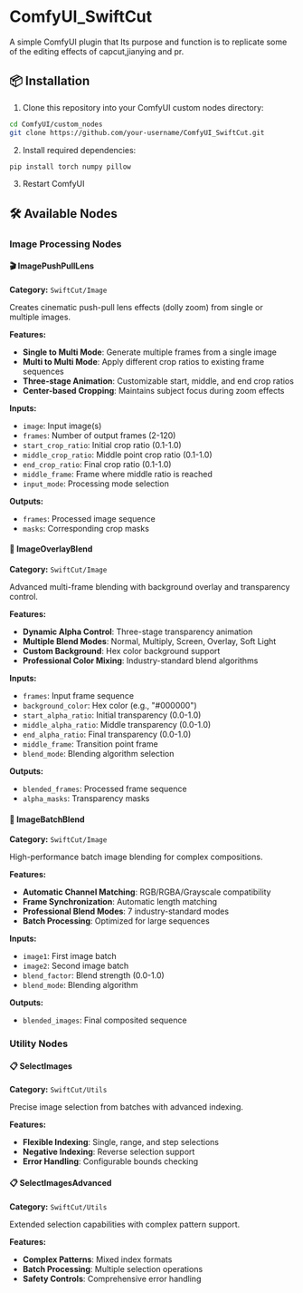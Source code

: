 # ComfyUI_SwiftCut

A simple ComfyUI plugin that Its purpose and function is to replicate some of the editing effects of capcut,jianying and pr.

## 📦 Installation

1. Clone this repository into your ComfyUI custom nodes directory:
```bash
cd ComfyUI/custom_nodes
git clone https://github.com/your-username/ComfyUI_SwiftCut.git
```

2. Install required dependencies:
```bash
pip install torch numpy pillow
```

3. Restart ComfyUI

## 🛠️ Available Nodes

### Image Processing Nodes

#### 🎬 ImagePushPullLens
**Category:** `SwiftCut/Image`

Creates cinematic push-pull lens effects (dolly zoom) from single or multiple images.

**Features:**
- **Single to Multi Mode**: Generate multiple frames from a single image
- **Multi to Multi Mode**: Apply different crop ratios to existing frame sequences
- **Three-stage Animation**: Customizable start, middle, and end crop ratios
- **Center-based Cropping**: Maintains subject focus during zoom effects

**Inputs:**
- `image`: Input image(s)
- `frames`: Number of output frames (2-120)
- `start_crop_ratio`: Initial crop ratio (0.1-1.0)
- `middle_crop_ratio`: Middle point crop ratio (0.1-1.0)
- `end_crop_ratio`: Final crop ratio (0.1-1.0)
- `middle_frame`: Frame where middle ratio is reached
- `input_mode`: Processing mode selection

**Outputs:**
- `frames`: Processed image sequence
- `masks`: Corresponding crop masks

#### 🎨 ImageOverlayBlend
**Category:** `SwiftCut/Image`

Advanced multi-frame blending with background overlay and transparency control.

**Features:**
- **Dynamic Alpha Control**: Three-stage transparency animation
- **Multiple Blend Modes**: Normal, Multiply, Screen, Overlay, Soft Light
- **Custom Background**: Hex color background support
- **Professional Color Mixing**: Industry-standard blend algorithms

**Inputs:**
- `frames`: Input frame sequence
- `background_color`: Hex color (e.g., "#000000")
- `start_alpha_ratio`: Initial transparency (0.0-1.0)
- `middle_alpha_ratio`: Middle transparency (0.0-1.0)
- `end_alpha_ratio`: Final transparency (0.0-1.0)
- `middle_frame`: Transition point frame
- `blend_mode`: Blending algorithm selection

**Outputs:**
- `blended_frames`: Processed frame sequence
- `alpha_masks`: Transparency masks

#### 🔀 ImageBatchBlend
**Category:** `SwiftCut/Image`

High-performance batch image blending for complex compositions.

**Features:**
- **Automatic Channel Matching**: RGB/RGBA/Grayscale compatibility
- **Frame Synchronization**: Automatic length matching
- **Professional Blend Modes**: 7 industry-standard modes
- **Batch Processing**: Optimized for large sequences

**Inputs:**
- `image1`: First image batch
- `image2`: Second image batch
- `blend_factor`: Blend strength (0.0-1.0)
- `blend_mode`: Blending algorithm

**Outputs:**
- `blended_images`: Final composited sequence

### Utility Nodes

#### 📋 SelectImages
**Category:** `SwiftCut/Utils`

Precise image selection from batches with advanced indexing.

**Features:**
- **Flexible Indexing**: Single, range, and step selections
- **Negative Indexing**: Reverse selection support
- **Error Handling**: Configurable bounds checking

#### 📋 SelectImagesAdvanced
**Category:** `SwiftCut/Utils`

Extended selection capabilities with complex pattern support.

**Features:**
- **Complex Patterns**: Mixed index formats
- **Batch Processing**: Multiple selection operations
- **Safety Controls**: Comprehensive error handling




